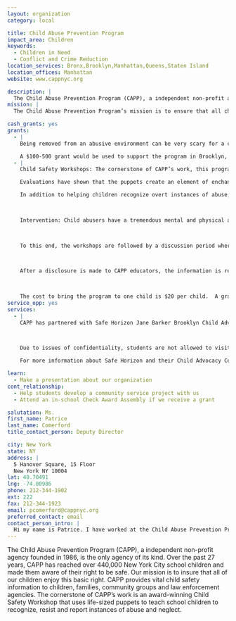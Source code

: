 ```yaml
---
layout: organization
category: local

title: Child Abuse Prevention Program
impact_area: Children
keywords: 
  - Children in Need
  - Conflict and Crime Reduction
location_services: Bronx,Brooklyn,Manhattan,Queens,Staten Island
location_offices: Manhattan
website: www.cappnyc.org

description: |
  The Child Abuse Prevention Program (CAPP), a independent non-profit agency founded in 1986, is the only agency of its kind. Over the past 27 years, CAPP has reached over 440,000 New York City school children and made them aware of their right to be safe. Our mission is to insure that all of our children enjoy this basic right. CAPP provides vital child safety information to children, families, community groups and law enforcement agencies. The cornerstone of CAPP’s work is an award-winning Child Safety Workshop that uses life-sized puppets to teach school children to recognize, resist and report instances of abuse and neglect.
mission: |
  The Child Abuse Prevention Program’s mission is to ensure that all children receive their basic right to safety so that they can have the opportunity to grow and thrive.

cash_grants: yes
grants: 
  - |
    Being removed from an abusive environment can be very scary for a child in response, CAPP created the Childrens Clothes Closet at the Safe Horizon Child Advocacy Center's in NYC. Since Hurricane Sandy 50% of funds raised for this program have benefited relief efforts for Hurricane Sandy. 50% benefits victims of abuse who are being moved into foster care. The program provides clothing, tolietries, toys, books and othe necessities for children.

    A $100-500 grant would be used to support the program in Brooklyn, Queens, Manhattan and Staten Island.
  - |
    Child Safety Workshops: The cornerstone of CAPP’s work, this program uses life-size puppets to educate school children about physical and sexual abuse. 

    Evaluations have shown that the puppets create an element of enchantment that is an essential tool in breaking down the barrier that often isolates abused children and keeps them from reaching out. Furthermore, children perceive the puppets as their peers. In hearing the puppets openly discuss incidents of abuse and neglect, they feel safe to discuss their own encounters, fears and curiosities. 

    In addition to helping children recognize overt instances of abuse, the skits also explore subtle forms of manipulation that accompany abusive behavior.  CAPP skits expose and refute these forms of manipulation, and help children understand that they are never to blame for the actions of their abusers.

    

    Intervention: Child abusers have a tremendous mental and physical advantage over children.  It is crucial, therefore, that children are not only given prevention education but also understand that reporting abuse is not only okay but the right thing to do. Statistics prove that when children report abuse immediately, treatment and rehabilitation are typically very successful.

    

    To this end, the workshops are followed by a discussion period where children are encouraged to ask questions and interact with the puppets.  As noted, this form of interaction gives children the courage to come forward and disclose incidents of abuse and neglect that may be occurring in their lives.  Additionally, children are provided with an opportunity to speak privately with CAPP educators and school counselors at this time.

    

    After a disclosure is made to CAPP educators, the information is reviewed with a school based support team that consists primarily of principals and guidance counselors.  Disclosures are evaluated and recommendations are made in terms of next steps.  Working with these support teams, CAPP monitors the progress of each disclosure to its conclusion.  Disclosures made by the children have resulted in parenting classes, counseling, reports to appropriate authorities and in the most severe cases, the removal of children to safer environments while family members receive help.

    

    The cost to bring the program to one child is $20 per child.  A grant of $500 will underwrite the program for about 25 children, while a grant of $1,000 will underwrite the program for about 50 children.
service_opp: yes
services: 
  - |
    CAPP has partnered with Safe Horizon Jane Barker Brooklyn Child Advocacy Center in downtown Brooklyn for more than 9 years.  In 2008, with the support of donors, CAPP opened new Children’s Clothes Closets at Safe Horizon’s Staten Island location and the Hudson County Child Advocacy Center in Jersey City, New Jersey.  CAPP recently opened a fourth Closet at the Safe Horizon Child Advocacy Center in Manhattan and completed work on a fifth closet in Queens last fall.

    

    Due to issues of confidentiality, students are not allowed to visit the Clothes Closet.  However, the students can help by volunteering to put together bags of schools supplies for children to use when they return to school.  CAPP will provide the supplies and set aside a few hours for the children to visit our office in downtown Manhattan and put together the bags, or CAPP can come to the school to carry out this project.  

    For more information about Safe Horizon and their Child Advocacy Centers, please visit www.safehorizon.org.

learn: 
  - Make a presentation about our organization
cont_relationship: 
  - Help students develop a community service project with us
  - Attend an in-school Check Award Assembly if we receive a grant

salutation: Ms.
first_name: Patrice
last_name: Comerford
title_contact_person: Deputy Director

city: New York
state: NY
address: |
  5 Hanover Square, 15 Floor  
  New York NY 10004
lat: 40.70491
lng: -74.00986
phone: 212-344-1902
ext: 222
fax: 212-344-1923
email: pcomerford@cappnyc.org
preferred_contact: email
contact_person_intro: |
  Hi my name is Patrice. I have worked at the Child Abuse Prevention Program for 15 years. We work with schools in New York to educate children about abuse prevention and to help children who are living in abusive situations. We are proud to work with other children who want to help kids who are afraid and alone to get the help they need and deserve.
---
```

The Child Abuse Prevention Program (CAPP), a independent non-profit agency founded in 1986, is the only agency of its kind. Over the past 27 years, CAPP has reached over 440,000 New York City school children and made them aware of their right to be safe. Our mission is to insure that all of our children enjoy this basic right. CAPP provides vital child safety information to children, families, community groups and law enforcement agencies. The cornerstone of CAPP’s work is an award-winning Child Safety Workshop that uses life-sized puppets to teach school children to recognize, resist and report instances of abuse and neglect.